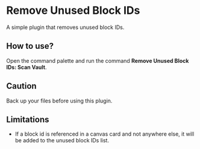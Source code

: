 # Remove Unused Block IDs
A simple plugin that removes unused block IDs.

## How to use?
Open the command palette and run the command **Remove Unused Block IDs: Scan Vault**.

## Caution
Back up your files before using this plugin.

## Limitations
- If a block id is referenced in a canvas card and not anywhere else, it will be added to the unused block IDs list.